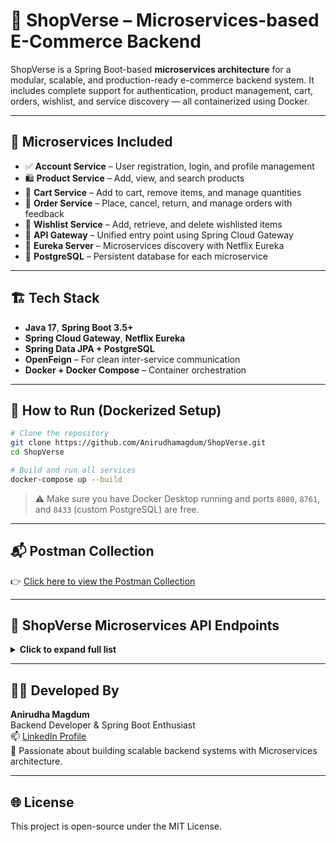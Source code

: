 
# 🛒 ShopVerse – Microservices-based E-Commerce Backend

ShopVerse is a Spring Boot-based **microservices architecture** for a modular, scalable, and production-ready e-commerce backend system. It includes complete support for authentication, product management, cart, orders, wishlist, and service discovery — all containerized using Docker.

---

## 🧩 Microservices Included

- ✅ **Account Service** – User registration, login, and profile management  
- 🛍️ **Product Service** – Add, view, and search products  
- 🛒 **Cart Service** – Add to cart, remove items, and manage quantities  
- 🎯 **Order Service** – Place, cancel, return, and manage orders with feedback  
- 💖 **Wishlist Service** – Add, retrieve, and delete wishlisted items  
- 🚀 **API Gateway** – Unified entry point using Spring Cloud Gateway  
- 🧭 **Eureka Server** – Microservices discovery with Netflix Eureka  
- 🐘 **PostgreSQL** – Persistent database for each microservice

---

## 🏗️ Tech Stack

- **Java 17**, **Spring Boot 3.5+**
- **Spring Cloud Gateway**, **Netflix Eureka**
- **Spring Data JPA + PostgreSQL**
- **OpenFeign** – For clean inter-service communication
- **Docker + Docker Compose** – Container orchestration

---

## 🚀 How to Run (Dockerized Setup)

```bash
# Clone the repository
git clone https://github.com/Anirudhamagdum/ShopVerse.git
cd ShopVerse

# Build and run all services
docker-compose up --build
```

> ⚠️ Make sure you have Docker Desktop running and ports `8080`, `8761`, and `8433` (custom PostgreSQL) are free.

---

## 📬 Postman Collection

👉 [Click here to view the Postman Collection](https://web.postman.co/workspace/My-Workspace~df37cf1f-d550-45e3-8502-f080defe608f/collection/39300276-93e59eac-5c7b-41fd-aac0-db1b3b1b747d?action=share&creator=39300276)

---

## 📖 ShopVerse Microservices API Endpoints

<details>
<summary><strong>Click to expand full list</strong></summary>

```http
GET    /api/account/checkuser
POST   /api/account/login
POST   /api/account/register

GET    /api/product/getallproducts
POST   /api/product/addproduct
GET    /api/product/searchproduct
GET    /api/product/getdetails

POST   /api/cart/addItem
GET    /api/cart/getcart
PUT    /api/cart/updatequantity
DELETE /api/cart/deleteitem
GET    /api/cart/gettotalprice

POST   /api/order/placeorder
POST   /api/order/placeorderfromcart
GET    /api/account/checkuser
GET    /api/order/getorderbystatus
PUT    /api/order/cancelorder
POST   /api/order/markasdelivered
POST   /api/order/addfeedback
PUT    /api/order/returnorder

POST   /api/wishlist/addtowishlist
GET    /api/wishlist/getwishlist
DELETE /api/wishlist/deletefromwishlist
```

</details>

---

## 👨‍💻 Developed By

**Anirudha Magdum**  
Backend Developer & Spring Boot Enthusiast  
📫 [LinkedIn Profile](https://www.linkedin.com/in/anirudha-magdum-738447229/)  
🚀 Passionate about building scalable backend systems with Microservices architecture.

---

## 🌐 License

This project is open-source under the MIT License.
